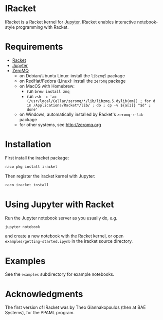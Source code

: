 # IRacket

IRacket is a Racket kernel for [Jupyter](http://jupyter.org/). IRacket enables
interactive notebook-style programming with Racket.


# Requirements

* [Racket](http://racket-lang.org)
* [Jupyter](https://jupyter.org/)
* [ZeroMQ](http://zeromq.org)
  - on Debian/Ubuntu Linux: install the `libzmq5` package
  - on RedHat/Fedora (Linux): install the `zeromq` package
  - on MacOS with Homebrew: 
    - run `brew install zmq`
    - run `zsh -c 'a=(/usr/local/Cellar/zeromq/*/lib/libzmq.5.dylib(om)) ; for d in /Applications/Racket*/lib/ ; do ; cp -v ${a[1]} "$d" ; done'`
  - on Windows, automatically installed by Racket's `zeromq-r-lib` package
  - for other systems, see http://zeromq.org


# Installation

First install the iracket package:
```bash
raco pkg install iracket
```
Then register the iracket kernel with Jupyter:
```bash
raco iracket install
```


# Using Jupyter with Racket

Run the Jupyter notebook server as you usually do, e.g.
```bash
jupyter notebook
```
and create a new notebook with the Racket kernel, or open
`examples/getting-started.ipynb` in the iracket source directory.


# Examples

See the `examples` subdirectory for example notebooks.

# Acknowledgments

The first version of IRacket was by Theo Giannakopoulos (then at BAE
Systems), for the PPAML program.
